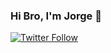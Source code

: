 ### Hi Bro, I'm Jorge 👋

[![Twitter Follow](https://img.shields.io/twitter/follow/Ct99Jorge?color=1DA1F2&logo=twitter&style=for-the-badge)](https://twitter.com/intent/follow?original_referer=https%3A%2F%2Fgithub.com%2FCt99Jorger&screen_name=Ct99Jorge)
